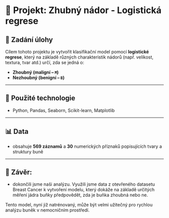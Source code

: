 # 🧠 Projekt: Zhubný nádor - Logistická regrese

## 📝 Zadání úlohy
Cílem tohoto projektu je vytvořit klasifikační model pomocí **logistické regrese**, který na základě různých charakteristik nádorů (např. velikost, textura, tvar atd.) určí, zda se jedná o:
- **Zhoubný (maligní – `M`)**
- **Nezhoubný (benigní – `B`)**



---

## 🔧 Použité technologie
- Python, Pandas, Seaborn, Scikit-learn, Matplotlib

---

## 📊 Data 
-  obsahuje **569 záznamů** a **30** numerických příznaků popisujících tvary a struktury buně

---

## 📌 Závěr: 
- dokončili jsme naši analýzu. Využili jsme data z otevřeného datasetu Breast Cancer k vytvoření modelu, který dokáže na základě určitých měření jádra buňky předpovědět, zda je buňka zhoubná nebo ne.

Tento model, nyní již natrénovaný, může být velmi užitečný pro rychlou analýzu buněk v nemocničním prostředí.
